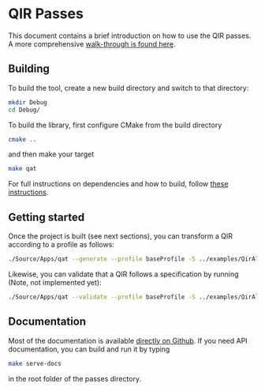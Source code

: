 # QIR Passes

This document contains a brief introduction on how to use the QIR passes. A more comprehensive [walk-through is found here](./docs/src/index.md).

## Building

To build the tool, create a new build directory and switch to that directory:

```sh
mkdir Debug
cd Debug/
```

To build the library, first configure CMake from the build directory

```sh
cmake ..
```

and then make your target

```sh
make qat
```

For full instructions on dependencies and how to build, follow [these instructions](./docs/src/UserGuide/BuildingLibrary.md).

## Getting started

Once the project is built (see next sections), you can transform a QIR according to a profile as follows:

```sh
./Source/Apps/qat --generate --profile baseProfile -S ../examples/QirAllocationAnalysis/analysis-example.ll
```

Likewise, you can validate that a QIR follows a specification by running (Note, not implemented yet):

```sh
./Source/Apps/qat --validate --profile baseProfile -S ../examples/QirAllocationAnalysis/analysis-example.ll
```

## Documentation

Most of the documentation is available [directly on Github](./docs/src/index.md). If you need API documentation, you can build and run it by typing

```sh
make serve-docs
```

in the root folder of the passes directory.
